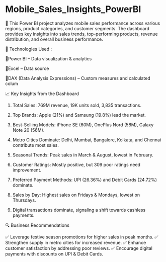 # Mobile_Sales_Insights_PowerBI

📌 This Power BI project analyzes mobile sales performance across various regions, product categories, and customer segments. The dashboard provides key insights into sales trends, top-performing products, revenue distribution, and overall business performance.



🔧 Technologies Used :

🔹Power BI – Data visualization & analytics

🔹Excel – Data source

🔹DAX (Data Analysis Expressions) – Custom measures and calculated colum

📈 Key Insights from the Dashboard

1) Total Sales: 769M revenue, 19K units sold, 3,835 transactions.

2) Top Brands: Apple (21%) and Samsung (19.8%) lead the market.

3) Best-Selling Models: iPhone SE (60M), OnePlus Nord (58M), Galaxy Note 20 (56M).

4) Metro Cities Dominate: Delhi, Mumbai, Bangalore, Kolkata, and Chennai contribute most sales.

5) Seasonal Trends: Peak sales in March & August, lowest in February.

6) Customer Ratings: Mostly positive, but 309 poor ratings need improvement.

7) Preferred Payment Methods: UPI (26.36%) and Debit Cards (24.72%) dominate.

8) Sales by Day: Highest sales on Fridays & Mondays, lowest on Thursdays.

9) Digital transactions dominate, signaling a shift towards cashless payments.

    

🔍 Business Recommendations

✅ Leverage festive season promotions for higher sales in peak months.
✅ Strengthen supply in metro cities for increased revenue.
✅ Enhance customer satisfaction by addressing poor reviews.
✅ Encourage digital payments with discounts on UPI & Debit Cards.
